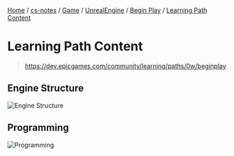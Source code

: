 [Home](https://mengxianbin.github.io) /
[cs-notes](https://mengxianbin.github.io/cs-notes/site) /
[Game](https://mengxianbin.github.io/cs-notes/site/Game) /
[UnrealEngine](https://mengxianbin.github.io/cs-notes/site/Game/UnrealEngine) /
[Begin Play](https://mengxianbin.github.io/cs-notes/site/Game/UnrealEngine/Begin%20Play) /
[Learning Path Content](https://mengxianbin.github.io/cs-notes/site/Game/UnrealEngine/Begin%20Play/Learning%20Path%20Content)

# Learning Path Content

> <https://dev.epicgames.com/community/learning/paths/0w/beginplay>

## Engine Structure

![Engine Structure](./Engine%20Structure@2x.jpg)

## Programming

![Programming](./Programming@2x.jpg)
